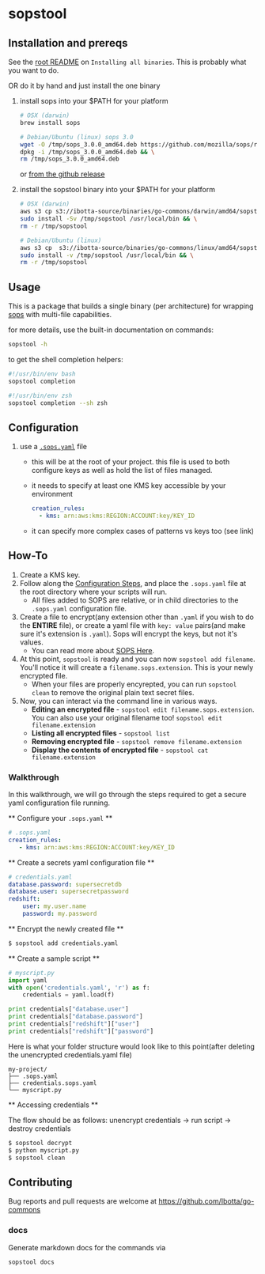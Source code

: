 # sopstool

## Installation and prereqs

See the [root README](../README.md) on `Installing all binaries`.  This is probably what you want to do.

OR do it by hand and just install the one binary

1. install sops into your $PATH for your platform

    ```sh
    # OSX (darwin)
    brew install sops
    ```

    ```sh
    # Debian/Ubuntu (linux) sops 3.0
    wget -O /tmp/sops_3.0.0_amd64.deb https://github.com/mozilla/sops/releases/download/3.0.0/sops_3.0.0_amd64.deb && \
    dpkg -i /tmp/sops_3.0.0_amd64.deb && \
    rm /tmp/sops_3.0.0_amd64.deb
    ```

    or [from the github release](https://github.com/mozilla/sops/releases)

1. install the sopstool binary into your $PATH for your platform

    ```sh
    # OSX (darwin)
    aws s3 cp s3://ibotta-source/binaries/go-commons/darwin/amd64/sopstool /tmp/sopstool && \
    sudo install -Sv /tmp/sopstool /usr/local/bin && \
    rm -r /tmp/sopstool
    ```

    ```sh
    # Debian/Ubuntu (linux)
    aws s3 cp  s3://ibotta-source/binaries/go-commons/linux/amd64/sopstool /tmp/sopstool && \
    sudo install -v /tmp/sopstool /usr/local/bin && \
    rm -r /tmp/sopstool
    ```

## Usage

This is a package that builds a single binary (per architecture) for wrapping [sops](https://github.com/mozilla/sops) with multi-file capabilities.

for more details, use the built-in documentation on commands:

```sh
sopstool -h
```

to get the shell completion helpers:

```sh
#!/usr/bin/env bash
sopstool completion
```

```sh
#!/usr/bin/env zsh
sopstool completion --sh zsh
```

## Configuration

1. use a [`.sops.yaml`](https://github.com/mozilla/sops#using-sops-yaml-conf-to-select-kms-pgp-for-new-files) file
    * this will be at the root of your project. this file is used to both configure keys as well as hold the list of files managed.
    * it needs to specify at least one KMS key accessible by your environment

        ```yaml
        creation_rules:
          - kms: arn:aws:kms:REGION:ACCOUNT:key/KEY_ID
        ```

    * it can specify more complex cases of patterns vs keys too (see link)

## How-To

1. Create a KMS key.
1. Follow along the [Configuration Steps](https://github.com/Ibotta/go-commons/tree/develop/sopstool#configuration), and place the `.sops.yaml` file at the root directory where your scripts will run.
    * All files added to SOPS are relative, or in child directories to the `.sops.yaml` configuration file.
1. Create a file to encrypt(any extension other than `.yaml` if you wish to do the **ENTIRE** file), or create a yaml file with `key: value` pairs(and make sure it's extension is `.yaml`). Sops will encrypt the keys, but not it's values.
    * You can read more about [SOPS Here](https://github.com/mozilla/sops).
1. At this point, `sopstool` is ready and you can now `sopstool add filename`. You'll notice it will create a `filename.sops.extension`. This is your newly encrypted file.
    * When your files are properly encyrepted, you can run `sopstool clean` to remove the original plain text secret files.
1. Now, you can interact via the command line in various ways.
    * **Editing an encrypted file** - `sopstool edit filename.sops.extension`. You can also use your original filename too! `sopstool edit filename.extension`
    * **Listing all encrypted files** - `sopstool list`
    * **Removing encrypted file** - `sopstool remove filename.extension`
    * **Display the contents of encrypted file** - `sopstool cat filename.extension`

### Walkthrough

In this walkthrough, we will go through the steps required to get a secure yaml configuration file running.

** Configure your `.sops.yaml` **
```yaml
# .sops.yaml
creation_rules:
   - kms: arn:aws:kms:REGION:ACCOUNT:key/KEY_ID
```

** Create a secrets yaml configuration file **
```yaml
# credentials.yaml
database.password: supersecretdb
database.user: supersecretpassword
redshift:
    user: my.user.name
    password: my.password
```

** Encrypt the newly created file **
```sh
$ sopstool add credentials.yaml
```

** Create a sample script **

```python
# myscript.py
import yaml
with open('credentials.yaml', 'r') as f:
    credentials = yaml.load(f)

print credentials["database.user"]
print credentials["database.password"]
print credentials["redshift"]["user"]
print credentials["redshift"]["password"]
```

Here is what your folder structure would look like to this point(after deleting the unencrypted credentials.yaml file)

```
my-project/
├── .sops.yaml
├── credentials.sops.yaml
└── myscript.py
```

** Accessing credentials **

The flow should be as follows: unencrypt credentials -> run script -> destroy credentials

```sh
$ sopstool decrypt
$ python myscript.py
$ sopstool clean
```

## Contributing

Bug reports and pull requests are welcome at <https://github.com/Ibotta/go-commons>

### docs

Generate markdown docs for the commands via

```sh
sopstool docs
```
